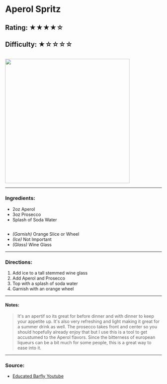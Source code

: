 # Aperol Spritz

## Rating: ★★★★☆
## Difficulty: ★☆☆☆☆

<br>

<img src="../Images/" alt="" height="400">

<br>

---

### Ingredients:

* 2oz Aperol
* 3oz Prosecco
* Splash of Soda Water
##
* *(Garnish)* Orange Slice or Wheel
* *(Ice)* Not Important
* *(Glass)* Wine Glass

---

### Directions:
1. Add ice to a tall stemmed wine glass
2. Add Aperol and Prosecco
3. Top with a splash of soda water
4. Garnish with an orange wheel
---

#### Notes:
> It's an apertif so its great for before dinner and with dinner to keep your appetite up. It's also very refreshing and light making it great for a summer drink as well. The prosecco takes front and center so you should hopefully already enjoy that but I use this is a tool to get accustumed to the Aperol flavors. Since the bitterness of european liqueurs can be a bit much for some people, this is a great way to ease into it.

---

### Source:
* [Educated Barfly Youtube](https://youtu.be/AWnIqpsfyPU?t=603)
